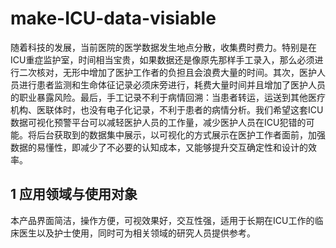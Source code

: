 # make-ICU-data-visiable
 随着科技的发展，当前医院的医学数据发生地点分散，收集费时费力。特别是在ICU重症监护室，时间相当宝贵，如果数据还是像原先那样手工录入，那么必须进行二次核对，无形中增加了医护工作者的负担且会浪费大量的时间。其次，医护人员进行患者监测和生命体征记录必须床旁进行，耗费大量时间并且增加了医护人员的职业暴露风险。最后，手工记录不利于病情回溯：当患者转运，运送到其他医疗机构、医联体时，也没有电子化记录，不利于患者的病情分析。我们希望这套ICU数据可视化预警平台可以减轻医护人员的工作量，减少医护人员在ICU犯错的可能。将后台获取到的数据集中展示，以可视化的方式展示在医护工作者面前，加强数据的易懂性，即减少了不必要的认知成本，又能够提升交互确定性和设计的效率。
 ##  1 应用领域与使用对象
本产品界面简洁，操作方便，可视效果好，交互性强，适用于长期在ICU工作的临床医生以及护士使用，同时可为相关领域的研究人员提供参考。
